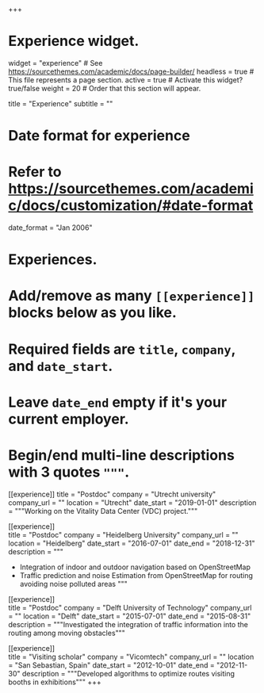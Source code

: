 +++
# Experience widget.
widget = "experience"  # See https://sourcethemes.com/academic/docs/page-builder/
headless = true  # This file represents a page section.
active = true  # Activate this widget? true/false
weight = 20  # Order that this section will appear.

title = "Experience"
subtitle = ""

# Date format for experience
#   Refer to https://sourcethemes.com/academic/docs/customization/#date-format
date_format = "Jan 2006"

# Experiences.
#   Add/remove as many `[[experience]]` blocks below as you like.
#   Required fields are `title`, `company`, and `date_start`.
#   Leave `date_end` empty if it's your current employer.
#   Begin/end multi-line descriptions with 3 quotes `"""`.

  
[[experience]]
  title = "Postdoc"
  company = "Utrecht university"
  company_url = ""
  location = "Utrecht"
  date_start = "2019-01-01"
  description = """Working on the Vitality Data Center (VDC) project."""
  
 [[experience]]  
  title = "Postdoc"
  company = "Heidelberg University"
  company_url = ""
  location = "Heidelberg"
  date_start = "2016-07-01"
  date_end = "2018-12-31"
  description = """
  * Integration of indoor and outdoor navigation based on OpenStreetMap
  * Traffic prediction and noise Estimation from OpenStreetMap for routing avoiding noise polluted areas
  """ 

[[experience]]  
  title = "Postdoc"
  company = "Delft University of Technology"
  company_url = ""
  location = "Delft"
  date_start = "2015-07-01"
  date_end = "2015-08-31"
  description = """Investigated the integration of traffic information into the routing among moving obstacles"""
  
 [[experience]]  
  title = "Visiting scholar"
  company = "Vicomtech"
  company_url = ""
  location = "San Sebastian, Spain"
  date_start = "2012-10-01"
  date_end = "2012-11-30"
  description = """Developed algorithms to optimize routes visiting booths in exhibitions""" 
+++
